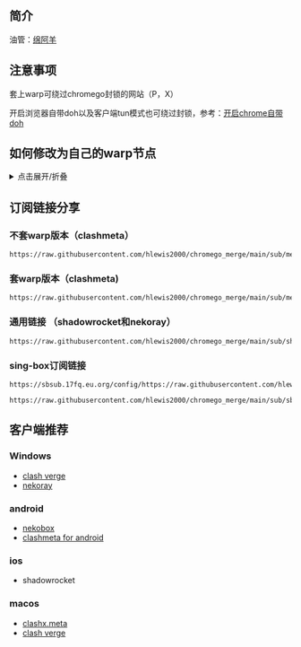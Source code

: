 ## 简介

油管：[绵阿羊](https://www.youtube.com/channel/UC9xYHJIRj7oXTPYYrTv2U2A)

## 注意事项

套上warp可绕过chromego封锁的网站（P，X）

开启浏览器自带doh以及客户端tun模式也可绕过封锁，参考：[开启chrome自带doh](https://blog.mareep.net/posts/9993/)

## 如何修改为自己的warp节点

<details>
  <summary>点击展开/折叠</summary>

可以用warp+机器人和提取wg节点替换掉配置文件中的wg信息

[warp提取wireguard网站](https://replit.com/@misaka-blog/wgcf-profile-generator)

[warp+机器人](https://t.me/generatewarpplusbot)

然后本地创建一个yaml文件，参考：[issues #20](https://github.com/vveg26/chromego_merge/issues/20)

</details>

## 订阅链接分享
### 不套warp版本（clashmeta）
```
https://raw.githubusercontent.com/hlewis2000/chromego_merge/main/sub/merged_proxies_new.yaml
```
### 套warp版本（clashmeta)
```
https://raw.githubusercontent.com/hlewis2000/chromego_merge/main/sub/merged_warp_proxies_new.yaml
```
### 通用链接 （shadowrocket和nekoray）
```
https://raw.githubusercontent.com/hlewis2000/chromego_merge/main/sub/shadowrocket_base64.txt
```
### sing-box订阅链接
```
https://sbsub.17fq.eu.org/config/https://raw.githubusercontent.com/hlewis2000/chromego_merge/main/sub/shadowrocket_base64.txt/&file=2
```
```
https://raw.githubusercontent.com/hlewis2000/chromego_merge/main/sub/sb.json
```

## 客户端推荐
### Windows
- [clash verge](https://github.com/zzzgydi/clash-verge/releases) 
- [nekoray](https://github.com/MatsuriDayo/nekoray)
### android
- [nekobox](https://github.com/MatsuriDayo/NekoBoxForAndroid)
- [clashmeta for android](https://github.com/MetaCubeX/ClashMetaForAndroid/releases)

### ios
- shadowrocket

### macos
- [clashx.meta](https://github.com/MetaCubeX/ClashX.Meta/releases)
- [clash verge](https://github.com/zzzgydi/clash-verge/releases) 
